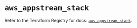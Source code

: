 # `aws_appstream_stack`

Refer to the Terraform Registry for docs: [`aws_appstream_stack`](https://registry.terraform.io/providers/hashicorp/aws/5.85.0/docs/resources/appstream_stack).
